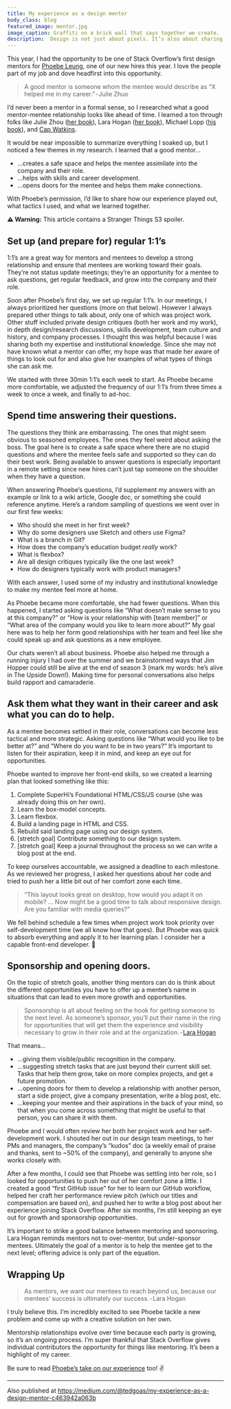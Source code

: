 ```yaml
---
title: My experience as a design mentor
body_class: blog
featured_image: mentor.jpg
image_caption: Graffiti on a brick wall that says together we create.
description:  Design is not just about pixels. It’s also about sharing, coaching, and giving back to the community from which you’ve learned so much.
---
```


This year, I had the opportunity to be one of Stack Overflow’s first design mentors for [Phoebe Leung](https://phoebeleung.design/), one of our new hires this year. I love the people part of my job and dove headfirst into this opportunity.

> A good mentor is someone whom the mentee would describe as “X helped me in my career.” - Julie Zhuo

I’d never been a mentor in a formal sense, so I researched what a good mentor-mentee relationship looks like ahead of time. I learned a ton through folks like Julie Zhou ([her book](https://www.amazon.com/Making-Manager-What-Everyone-Looks/dp/0735219567/ref=tmm_hrd_swatch_0?_encoding=UTF8&qid=1543085946&sr=8-2)), Lara Hogan ([her book](https://larahogan.me/blog/coming-soon-resilient-management)), Michael Lopp ([his book](https://www.amazon.com/Managing-Humans-Humorous-Software-Engineering/dp/1430243147)), and [Cap Watkins](https://capwatkins.com/).

It would be near impossible to summarize everything I soaked up, but I noticed a few themes in my research. I learned that a good mentor…

* …creates a safe space and helps the mentee assimilate into the company and their role.
* …helps with skills and career development.
* …opens doors for the mentee and helps them make connections.

With Phoebe’s permission, I’d like to share how our experience played out, what tactics I used, and what we learned together.

**⚠️ Warning:** This article contains a Stranger Things S3 spoiler.

## Set up (and prepare for) regular 1:1’s

1:1’s are a great way for mentors and mentees to develop a strong relationship and ensure that mentees are working toward their goals. They’re not status update meetings; they’re an opportunity for a mentee to ask questions, get regular feedback, and grow into the company and their role.

Soon after Phoebe’s first day, we set up regular 1:1’s. In our meetings, I always prioritized her questions (more on that below). However I always prepared other things to talk about, only one of which was project work. Other stuff included private design critiques (both her work and my work), in depth design/research discussions, skills development, team culture and history, and company processes. I thought this was helpful because I was sharing both my expertise and institutional knowledge. Since she may not have known what a mentor can offer, my hope was that made her aware of things to look out for and also give her examples of what types of things she can ask me.

We started with three 30min 1:1’s each week to start. As Phoebe became more comfortable, we adjusted the frequency of our 1:1’s from three times a week to once a week, and finally to ad-hoc.

## Spend time answering their questions.

The questions they think are embarrassing. The ones that might seem obvious to seasoned employees. The ones they feel weird about asking the boss. The goal here is to create a safe space where there are no stupid questions and where the mentee feels safe and supported so they can do their best work. Being available to answer questions is especially important in a remote setting since new hires can’t just tap someone on the shoulder when they have a question.

When answering Phoebe’s questions, I’d supplement my answers with an example or link to a wiki article, Google doc, or something she could reference anytime. Here’s a random sampling of questions we went over in our first few weeks:

* Who should she meet in her first week?
* Why do some designers use Sketch and others use Figma?
* What is a branch in Git?
* How does the company’s education budget _really_ work?
* What is flexbox?
* Are all design critiques typically like the one last week?
* How do designers typically work with product managers?

With each answer, I used some of my industry and institutional knowledge to make my mentee feel more at home.

As Phoebe became more comfortable, she had fewer questions. When this happened, I started asking questions like “What doesn’t make sense to you at this company?” or “How is your relationship with [team member]” or “What area of the company would you like to learn more about?” My goal here was to help her form good relationships with her team and feel like she could speak up and ask questions as a new employee.

Our chats weren’t all about business. Phoebe also helped me through a running injury I had over the summer and we brainstormed ways that Jim Hopper could still be alive at the end of season 3 (mark my words: he’s alive in The Upside Down!). Making time for personal conversations also helps build rapport and camaraderie.

## Ask them what they want in their career and ask what you can do to help.

As a mentee becomes settled in their role, conversations can become less tactical and more strategic. Asking questions like “What would you like to be better at?” and “Where do you want to be in two years?” It’s important to listen for their aspiration, keep it in mind, and keep an eye out for opportunities.

Phoebe wanted to improve her front-end skills, so we created a learning plan that looked something like this:

1. Complete SuperHi’s Foundational HTML/CSS/JS course (she was already doing this on her own).
2. Learn the box-model concepts.
3. Learn flexbox.
4. Build a landing page in HTML and CSS.
5. Rebuild said landing page using our design system.
6. [stretch goal] Contribute something to our design system.
7. [stretch goal] Keep a journal throughout the process so we can write a blog post at the end.

To keep ourselves accountable, we assigned a deadline to each milestone. As we reviewed her progress, I asked her questions about her code and tried to push her a little bit out of her comfort zone each time.

> “This layout looks great on desktop, how would you adapt it on mobile? … Now might be a good time to talk about responsive design. Are you familiar with media queries?”

We fell behind schedule a few times when project work took priority over self-development time (we all know how that goes). But Phoebe was quick to absorb everything and apply it to her learning plan. I consider her a capable front-end developer. 💪

## Sponsorship and opening doors.

On the topic of stretch goals, another thing mentors can do is think about the different opportunities you have to offer up a mentee’s name in situations that can lead to even more growth and opportunities.

> Sponsorship is all about feeling on the hook for getting someone to the next level. As someone’s sponsor, you’ll put their name in the ring for opportunities that will get them the experience and visibility necessary to grow in their role and at the organization. - [Lara Hogan](https://blog.gitprime.com/framework-for-building-resilient-teams/)

That means…

* …giving them visible/public recognition in the company.
* …suggesting stretch tasks that are just beyond their current skill set. Tasks that help them grow, take on more complex projects, and get a future promotion.
* …opening doors for them to develop a relationship with another person, start a side project, give a company presentation, write a blog post, etc.
* …keeping your mentee and their aspirations in the back of your mind, so that when you come across something that might be useful to that person, you can share it with them.

Phoebe and I would often review her both her project work and her self-development work. I shouted her out in our design team meetings, to her PMs and managers, the company’s “kudos” doc (a weekly email of praise and thanks, sent to ~50% of the company), and generally to anyone she works closely with.

After a few months, I could see that Phoebe was settling into her role, so I looked for opportunities to push her out of her comfort zone a little. I created a good “first GitHub issue” for her to learn our GitHub workflow, helped her craft her performance review pitch (which our titles and compensation are based on), and pushed her to write a blog post about her experience joining Stack Overflow. After six months, I’m still keeping an eye out for growth and sponsorship opportunities.

It’s important to strike a good balance between mentoring and sponsoring. Lara Hogan reminds mentors not to over-mentor, but under-sponsor mentees. Ultimately the goal of a mentor is to help the mentee get to the next level; offering advice is only part of the equation.

## Wrapping Up

> As mentors, we want our mentees to reach beyond us, because our mentees’ success is ultimately our success. - Lara Hogan

I truly believe this. I’m incredibly excited to see Phoebe tackle a new problem and come up with a creative solution on her own.

Mentorship relationships evolve over time because each party is growing, so it’s an ongoing process. I’m super thankful that Stack Overflow gives individual contributors the opportunity for things like mentoring. It’s been a highlight of my career.

Be sure to read [Phoebe’s take on our experience](https://medium.com/@heyphoebs/learning-html-css-as-a-designer-11041e70d554) too! ✌️

<hr role="presentation" aria-role="hidden" class="hr-sm">

Also published at <a href="https://medium.com/@tedgoas/my-experience-as-a-design-mentor-c463942a063b">https://medium.com/@tedgoas/my-experience-as-a-design-mentor-c463942a063b</a>
